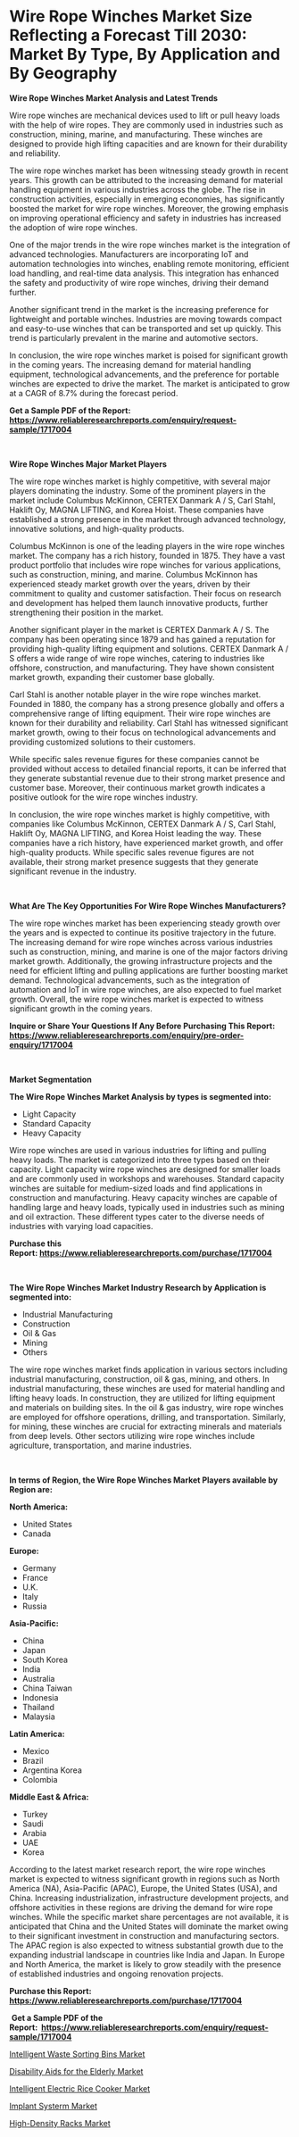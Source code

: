 <p><h1>Wire Rope Winches Market Size Reflecting a Forecast Till 2030: Market By Type, By Application and By Geography</h1></p><p><strong>Wire Rope Winches Market Analysis and Latest Trends</strong></p>
<p><p>Wire rope winches are mechanical devices used to lift or pull heavy loads with the help of wire ropes. They are commonly used in industries such as construction, mining, marine, and manufacturing. These winches are designed to provide high lifting capacities and are known for their durability and reliability.</p><p>The wire rope winches market has been witnessing steady growth in recent years. This growth can be attributed to the increasing demand for material handling equipment in various industries across the globe. The rise in construction activities, especially in emerging economies, has significantly boosted the market for wire rope winches. Moreover, the growing emphasis on improving operational efficiency and safety in industries has increased the adoption of wire rope winches.</p><p>One of the major trends in the wire rope winches market is the integration of advanced technologies. Manufacturers are incorporating IoT and automation technologies into winches, enabling remote monitoring, efficient load handling, and real-time data analysis. This integration has enhanced the safety and productivity of wire rope winches, driving their demand further.</p><p>Another significant trend in the market is the increasing preference for lightweight and portable winches. Industries are moving towards compact and easy-to-use winches that can be transported and set up quickly. This trend is particularly prevalent in the marine and automotive sectors.</p><p>In conclusion, the wire rope winches market is poised for significant growth in the coming years. The increasing demand for material handling equipment, technological advancements, and the preference for portable winches are expected to drive the market. The market is anticipated to grow at a CAGR of 8.7% during the forecast period.</p></p>
<p><strong>Get a Sample PDF of the Report:&nbsp; <a href="https://www.reliableresearchreports.com/enquiry/request-sample/1717004">https://www.reliableresearchreports.com/enquiry/request-sample/1717004</a></strong></p>
<p>&nbsp;</p>
<p><strong>Wire Rope Winches Major Market Players</strong></p>
<p><p>The wire rope winches market is highly competitive, with several major players dominating the industry. Some of the prominent players in the market include Columbus McKinnon, CERTEX Danmark A / S, Carl Stahl, Haklift Oy, MAGNA LIFTING, and Korea Hoist. These companies have established a strong presence in the market through advanced technology, innovative solutions, and high-quality products.</p><p>Columbus McKinnon is one of the leading players in the wire rope winches market. The company has a rich history, founded in 1875. They have a vast product portfolio that includes wire rope winches for various applications, such as construction, mining, and marine. Columbus McKinnon has experienced steady market growth over the years, driven by their commitment to quality and customer satisfaction. Their focus on research and development has helped them launch innovative products, further strengthening their position in the market.</p><p>Another significant player in the market is CERTEX Danmark A / S. The company has been operating since 1879 and has gained a reputation for providing high-quality lifting equipment and solutions. CERTEX Danmark A / S offers a wide range of wire rope winches, catering to industries like offshore, construction, and manufacturing. They have shown consistent market growth, expanding their customer base globally.</p><p>Carl Stahl is another notable player in the wire rope winches market. Founded in 1880, the company has a strong presence globally and offers a comprehensive range of lifting equipment. Their wire rope winches are known for their durability and reliability. Carl Stahl has witnessed significant market growth, owing to their focus on technological advancements and providing customized solutions to their customers.</p><p>While specific sales revenue figures for these companies cannot be provided without access to detailed financial reports, it can be inferred that they generate substantial revenue due to their strong market presence and customer base. Moreover, their continuous market growth indicates a positive outlook for the wire rope winches industry.</p><p>In conclusion, the wire rope winches market is highly competitive, with companies like Columbus McKinnon, CERTEX Danmark A / S, Carl Stahl, Haklift Oy, MAGNA LIFTING, and Korea Hoist leading the way. These companies have a rich history, have experienced market growth, and offer high-quality products. While specific sales revenue figures are not available, their strong market presence suggests that they generate significant revenue in the industry.</p></p>
<p>&nbsp;</p>
<p><strong>What Are The Key Opportunities For Wire Rope Winches Manufacturers?</strong></p>
<p><p>The wire rope winches market has been experiencing steady growth over the years and is expected to continue its positive trajectory in the future. The increasing demand for wire rope winches across various industries such as construction, mining, and marine is one of the major factors driving market growth. Additionally, the growing infrastructure projects and the need for efficient lifting and pulling applications are further boosting market demand. Technological advancements, such as the integration of automation and IoT in wire rope winches, are also expected to fuel market growth. Overall, the wire rope winches market is expected to witness significant growth in the coming years.</p></p>
<p><strong>Inquire or Share Your Questions If Any Before Purchasing This Report: <a href="https://www.reliableresearchreports.com/enquiry/pre-order-enquiry/1717004">https://www.reliableresearchreports.com/enquiry/pre-order-enquiry/1717004</a></strong></p>
<p>&nbsp;</p>
<p><strong>Market Segmentation</strong></p>
<p><strong>The Wire Rope Winches Market Analysis by types is segmented into:</strong></p>
<p><ul><li>Light Capacity</li><li>Standard Capacity</li><li>Heavy Capacity</li></ul></p>
<p><p>Wire rope winches are used in various industries for lifting and pulling heavy loads. The market is categorized into three types based on their capacity. Light capacity wire rope winches are designed for smaller loads and are commonly used in workshops and warehouses. Standard capacity winches are suitable for medium-sized loads and find applications in construction and manufacturing. Heavy capacity winches are capable of handling large and heavy loads, typically used in industries such as mining and oil extraction. These different types cater to the diverse needs of industries with varying load capacities.</p></p>
<p><strong>Purchase this Report:&nbsp;<a href="https://www.reliableresearchreports.com/purchase/1717004">https://www.reliableresearchreports.com/purchase/1717004</a></strong></p>
<p>&nbsp;</p>
<p><strong>The Wire Rope Winches Market Industry Research by Application is segmented into:</strong></p>
<p><ul><li>Industrial Manufacturing</li><li>Construction</li><li>Oil & Gas</li><li>Mining</li><li>Others</li></ul></p>
<p><p>The wire rope winches market finds application in various sectors including industrial manufacturing, construction, oil & gas, mining, and others. In industrial manufacturing, these winches are used for material handling and lifting heavy loads. In construction, they are utilized for lifting equipment and materials on building sites. In the oil & gas industry, wire rope winches are employed for offshore operations, drilling, and transportation. Similarly, for mining, these winches are crucial for extracting minerals and materials from deep levels. Other sectors utilizing wire rope winches include agriculture, transportation, and marine industries.</p></p>
<p>&nbsp;</p>
<p><strong>In terms of Region, the Wire Rope Winches Market Players available by Region are:</strong></p>
<p>
    <p> <strong> North America: </strong>
        <ul>
            <li>United States</li>
            <li>Canada</li>
        </ul>
        </p> 
    <p> <strong> Europe: </strong>
        <ul>
            <li>Germany</li>
            <li>France</li>
            <li>U.K.</li>
            <li>Italy</li>
            <li>Russia</li>
        </ul>
        </p> 
    <p> <strong> Asia-Pacific: </strong>
        <ul>
            <li>China</li>
            <li>Japan</li>
            <li>South Korea</li>
            <li>India</li>
            <li>Australia</li>
            <li>China Taiwan</li>
            <li>Indonesia</li>
            <li>Thailand</li>
            <li>Malaysia</li>
        </ul>
        </p> 
    <p> <strong> Latin America: </strong>
        <ul>
            <li>Mexico</li>
            <li>Brazil</li>
            <li>Argentina Korea</li>
            <li>Colombia</li>
        </ul>
        </p> 
    <p> <strong> Middle East & Africa: </strong>
        <ul>
            <li>Turkey</li>
            <li>Saudi</li>
            <li>Arabia</li>
            <li>UAE</li>
            <li>Korea</li>
        </ul>
    </p>
    </p>
<p><p>According to the latest market research report, the wire rope winches market is expected to witness significant growth in regions such as North America (NA), Asia-Pacific (APAC), Europe, the United States (USA), and China. Increasing industrialization, infrastructure development projects, and offshore activities in these regions are driving the demand for wire rope winches. While the specific market share percentages are not available, it is anticipated that China and the United States will dominate the market owing to their significant investment in construction and manufacturing sectors. The APAC region is also expected to witness substantial growth due to the expanding industrial landscape in countries like India and Japan. In Europe and North America, the market is likely to grow steadily with the presence of established industries and ongoing renovation projects.</p></p>
<p><strong>Purchase this Report: <a href="https://www.reliableresearchreports.com/purchase/1717004">https://www.reliableresearchreports.com/purchase/1717004</a></strong></p>
<p>&nbsp;<strong>Get a Sample PDF of the Report:&nbsp;&nbsp;<a href="https://www.reliableresearchreports.com/enquiry/request-sample/1717004">https://www.reliableresearchreports.com/enquiry/request-sample/1717004</a></strong></p>
<p><strong></strong></p>
<p><p><a href="https://medium.com/@half.skull.am/intelligent-waste-sorting-bins-market-insight-market-trends-growth-forecasted-from-2023-to-2030-d814a568ade0">Intelligent Waste Sorting Bins Market</a></p><p><a href="https://www.linkedin.com/pulse/disability-aids-elderly-market-research-report-provides-2x5wc/">Disability Aids for the Elderly Market</a></p><p><a href="https://github.com/luckyshygirl/Market-Research-Report-List-1/blob/main/intelligent-electric-rice-cooker-market.md">Intelligent Electric Rice Cooker Market</a></p><p><a href="https://medium.com/@there.mix.bring/implant-systerm-market-competitive-analysis-market-trends-and-forecast-to-2030-b6dddb481785">Implant Systerm Market</a></p><p><a href="https://github.com/gdfhhhj/Market-Research-Report-List-1/blob/main/high-density-racks-market.md">High-Density Racks Market</a></p></p>